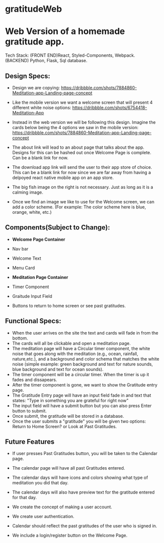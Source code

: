 # gratitudeWeb

# Web Version of a homemade gratitude app.

Tech Stack: (FRONT END)React, Styled-Components, Webpack. (BACKEND) Python, Flask, Sql database.

## Design Specs:
* Design we are copying: https://dribbble.com/shots/7884860-Meditation-app-Landing-page-concept

* Like the mobile version we want a welcome screen that will present 4 different white noise options: https://dribbble.com/shots/6754418-Meditation-App
* Instead in the web version we will be following this design. Imagine the cards below being the 4 options we saw in the mobile version: https://dribbble.com/shots/7884860-Meditation-app-Landing-page-concept
* The about link will lead to an about page that talks about the app. Designs for this can be hashed out once Welcome Page is complete. Can be a blank link for now.
* The download app link will send the user to their app store of choice. This can be a blank link for now since we are far away from having a delpoyed react native mobile app on an app store.
* The big fish image on the right is not necessary. Just as long as it is a calming image.
* Once we find an image we like to use for the Welcome screen, we can add a color scheme. (For example: The color scheme here is blue, orange, white, etc.)

## Components(Subject to Change):
* **Welcome Page Container**
* Nav bar
* Welcome Text
* Menu Card

* **Meditation Page Container**
* Timer Component
* Graitude Input Field

* Buttons to return to home screen or see past gratitudes.


## Functional Specs:
* When the user arrives on the site the text and cards will fade in from the bottom.
* The cards will all be clickable and open a meditation page.
* The meditation page will have a Circular timer component, the white noise that goes along with the meditation (e.g., ocean, rainfall, nature,etc.), and a background and color schema that matches the white noise (simple example: green background and text for nature sounds, blue background and text for ocean sounds).
* The timer component will be a circular timer. When the timer is up it fades and dissapears.
* After the timer component is gone, we want to show the Gratitude entry page.
* The Gratitude Entry page will have an input field fade in and text that states: "Type in something you are grateful for right now"
* The input field will have a submit button but you can also press Enter button to submit.
* Once submit, the gratitude will be stored in a database.
* Once the user submits a "gratitude" you will be given two options: Return to Home Screen? or Look at Past Gratitudes.


## Future Features
* If user presses Past Gratitudes button, you will be taken to the Calendar page.
* The calendar page will have all past Gratitudes entered.
* The calendar days will have icons and colors showing what type of meditation you did that day.
* The calendar days will also have preview text for the gratitude entered for that day.

* We create the concept of making a user account.
* We create user authentication.
* Calendar should reflect the past gratitudes of the user who is signed in.
* We include a login/register button on the Welcome Page.








